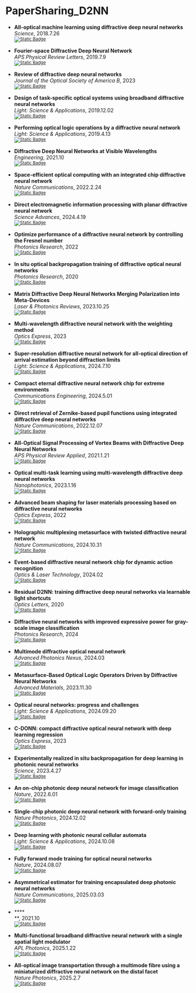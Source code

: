 # PaperSharing_D2NN

- **All-optical machine learning using diffractive deep neural networks** <br>
  *Science*, 2018.7.26 <br>
  <sub>[![Static Badge](https://img.shields.io/badge/Paper-white?logoSize=auto)](https://www.science.org/doi/10.1126/science.aat8084)</sub>

- **Fourier-space Diffractive Deep Neural Network** <br>
  *APS Physical Review Letters*, 2019.7.9 <br>
  <sub>[![Static Badge](https://img.shields.io/badge/Paper-white?logoSize=auto)](https://journals.aps.org/prl/abstract/10.1103/PhysRevLett.123.023901)</sub>

- **Review of diffractive deep neural networks** <br>
  *Journal of the Optical Society of America B*, 2023 <br>
  <sub>[![Static Badge](https://img.shields.io/badge/Paper-white?logoSize=auto)](https://opg.optica.org/josab/abstract.cfm?uri=josab-40-11-2951)</sub>

- **Design of task-specific optical systems using broadband diffractive neural networks** <br>
  *Light: Science & Applications*, 2019.12.02 <br>
  <sub>[![Static Badge](https://img.shields.io/badge/Paper-white?logoSize=auto)](https://www.nature.com/articles/s41377-019-0223-1)</sub>

- **Performing optical logic operations by a diffractive neural network** <br>
  *Light: Science & Applications*, 2019.4.13 <br>
  <sub>[![Static Badge](https://img.shields.io/badge/Paper-white?logoSize=auto)](https://www.nature.com/articles/s41377-020-0303-2)</sub>

- **Diffractive Deep Neural Networks at Visible Wavelengths** <br>
  *Engineering*, 2021.10 <br>
  <sub>[![Static Badge](https://img.shields.io/badge/Paper-white?logoSize=auto)](https://www.sciencedirect.com/science/article/pii/S2095809921000448)</sub>

- **Space-efficient optical computing with an integrated chip diffractive neural network** <br>
  *Nature Communications*, 2022.2.24 <br>
  <sub>[![Static Badge](https://img.shields.io/badge/Paper-white?logoSize=auto)](https://www.nature.com/articles/s41467-022-28702-0)</sub>

- **Direct electromagnetic information processing with planar diffractive neural network** <br>
  *Science Advances*, 2024.4.19 <br>
  <sub>[![Static Badge](https://img.shields.io/badge/Paper-white?logoSize=auto)](https://www.science.org/doi/10.1126/sciadv.ado3937)</sub>

- **Optimize performance of a diffractive neural network by controlling the Fresnel number** <br>
  *Photonics Research*, 2022 <br>
  <sub>[![Static Badge](https://img.shields.io/badge/Paper-white?logoSize=auto)](https://opg.optica.org/prj/fulltext.cfm?uri=prj-10-11-2667&id=513693)</sub>

- **In situ optical backpropagation training of diffractive optical neural networks** <br>
  *Photonics Research*, 2020 <br>
  <sub>[![Static Badge](https://img.shields.io/badge/Paper-white?logoSize=auto)](https://opg.optica.org/prj/fulltext.cfm?uri=prj-8-6-940&id=432129)</sub>

- **Matrix Diffractive Deep Neural Networks Merging Polarization into Meta-Devices** <br>
  *Laser & Photonics Reviews*, 2023.10.25 <br>
  <sub>[![Static Badge](https://img.shields.io/badge/Paper-white?logoSize=auto)](https://onlinelibrary.wiley.com/doi/full/10.1002/lpor.202300903)</sub>

- **Multi-wavelength diffractive neural network with the weighting method** <br>
  *Optics Express*, 2023 <br>
  <sub>[![Static Badge](https://img.shields.io/badge/Paper-white?logoSize=auto)](https://opg.optica.org/oe/fulltext.cfm?uri=oe-31-20-33113&id=538518)</sub>

- **Super-resolution diffractive neural network for all-optical direction of arrival estimation beyond diffraction limits** <br>
  *Light: Science & Applications*, 2024.7.10 <br>
  <sub>[![Static Badge](https://img.shields.io/badge/Paper-white?logoSize=auto)](https://www.nature.com/articles/s41377-024-01511-4)</sub>

- **Compact eternal diffractive neural network chip for extreme environments** <br>
  *Communications Engineering*, 2024.5.01 <br>
  <sub>[![Static Badge](https://img.shields.io/badge/Paper-white?logoSize=auto)](https://www.nature.com/articles/s44172-024-00211-6)</sub>

- **Direct retrieval of Zernike-based pupil functions using integrated diffractive deep neural networks** <br>
  *Nature Communications*, 2022.12.07 <br>
  <sub>[![Static Badge](https://img.shields.io/badge/Paper-white?logoSize=auto)](https://www.nature.com/articles/s41467-022-35349-4)</sub>

- **All-Optical Signal Processing of Vortex Beams with Diffractive Deep Neural Networks** <br>
  *APS Physical Review Applied*, 2021.1.21 <br>
  <sub>[![Static Badge](https://img.shields.io/badge/Paper-white?logoSize=auto)](https://journals.aps.org/prapplied/abstract/10.1103/PhysRevApplied.15.014037)</sub>
  
- **Optical multi-task learning using multi-wavelength diffractive deep neural networks** <br>
  *Nanophotonics*, 2023.1.16 <br>
  <sub>[![Static Badge](https://img.shields.io/badge/Paper-white?logoSize=auto)](https://www.degruyter.com/document/doi/10.1515/nanoph-2022-0615/html?srsltid=AfmBOorqBSSDxu4UMitmepgLOMd76ve-xaNgBc5JPdG8ffpxjVo33HvE)</sub>
  
- **Advanced beam shaping for laser materials processing based on diffractive neural networks** <br>
  *Optics Express*, 2022 <br>
  <sub>[![Static Badge](https://img.shields.io/badge/Paper-white?logoSize=auto)](https://opg.optica.org/oe/fulltext.cfm?uri=oe-30-13-22798&id=476772)</sub>
  
- **Holographic multiplexing metasurface with twisted diffractive neural network** <br>
  *Nature Communications*, 2024.10.31 <br>
  <sub>[![Static Badge](https://img.shields.io/badge/Paper-white?logoSize=auto)](https://www.nature.com/articles/s41467-024-53749-6)</sub>
  
- **Event-based diffractive neural network chip for dynamic action recognition** <br>
  *Optics & Laser Technology*, 2024.02 <br>
  <sub>[![Static Badge](https://img.shields.io/badge/Paper-white?logoSize=auto)](https://www.sciencedirect.com/science/article/pii/S0030399223010290)</sub>
  
- **Residual D2NN: training diffractive deep neural networks via learnable light shortcuts** <br>
  *Optics Letters*, 2020 <br>
  <sub>[![Static Badge](https://img.shields.io/badge/Paper-white?logoSize=auto)](https://opg.optica.org/ol/abstract.cfm?uri=ol-45-10-2688)</sub>
  
- **Diffractive neural networks with improved expressive power for gray-scale image classification** <br>
  *Photonics Research*, 2024 <br>
  <sub>[![Static Badge](https://img.shields.io/badge/Paper-white?logoSize=auto)](https://opg.optica.org/prj/fulltext.cfm?uri=prj-12-6-1159&id=551224)</sub>
  
- **Multimode diffractive optical neural network** <br>
  *Advanced Photonics Nexus*, 2024.03 <br>
  <sub>[![Static Badge](https://img.shields.io/badge/Paper-white?logoSize=auto)](https://www.spiedigitallibrary.org/journals/advanced-photonics-nexus/volume-3/issue-2/026007/Multimode-diffractive-optical-neural-network/10.1117/1.APN.3.2.026007.full)</sub>
  
- **Metasurface-Based Optical Logic Operators Driven by Diffractive Neural Networks** <br>
  *Advanced Materials*, 2023.11.30 <br>
  <sub>[![Static Badge](https://img.shields.io/badge/Paper-white?logoSize=auto)](https://advanced.onlinelibrary.wiley.com/doi/full/10.1002/adma.202308993)</sub>
  
- **Optical neural networks: progress and challenges** <br>
  *Light: Science & Applications*, 2024.09.20 <br>
  <sub>[![Static Badge](https://img.shields.io/badge/Paper-white?logoSize=auto)](https://www.nature.com/articles/s41377-024-01590-3)</sub>
    
- **C-DONN: compact diffractive optical neural network with deep learning regression** <br>
  *Optics Express*, 2023 <br>
  <sub>[![Static Badge](https://img.shields.io/badge/Paper-white?logoSize=auto)](https://opg.optica.org/oe/fulltext.cfm?uri=oe-31-13-22127&id=531785)</sub>
    
- **Experimentally realized in situ backpropagation for deep learning in photonic neural networks** <br>
  *Science*, 2023.4.27 <br>
  <sub>[![Static Badge](https://img.shields.io/badge/Paper-white?logoSize=auto)](https://www.science.org/doi/10.1126/science.ade8450)</sub>
    
- **An on-chip photonic deep neural network for image classification** <br>
  *Nature*, 2022.6.01 <br>
  <sub>[![Static Badge](https://img.shields.io/badge/Paper-white?logoSize=auto)](https://www.nature.com/articles/s41586-022-04714-0)</sub>
    
- **Single-chip photonic deep neural network with forward-only training** <br>
  *Nature Photonics*, 2024.12.02 <br>
  <sub>[![Static Badge](https://img.shields.io/badge/Paper-white?logoSize=auto)](https://www.nature.com/articles/s41566-024-01567-z)</sub>
    
- **Deep learning with photonic neural cellular automata** <br>
  *Light: Science & Applications*, 2024.10.08 <br>
  <sub>[![Static Badge](https://img.shields.io/badge/Paper-white?logoSize=auto)](https://www.nature.com/articles/s41377-024-01651-7)</sub>
    
- **Fully forward mode training for optical neural networks** <br>
  *Nature*, 2024.08.07 <br>
  <sub>[![Static Badge](https://img.shields.io/badge/Paper-white?logoSize=auto)](https://www.nature.com/articles/s41586-024-07687-4)</sub>
    
- **Asymmetrical estimator for training encapsulated deep photonic neural networks** <br>
  *Nature Communications*, 2025.03.03 <br>
  <sub>[![Static Badge](https://img.shields.io/badge/Paper-white?logoSize=auto)](https://www.nature.com/articles/s41467-025-57459-5)</sub>

<div style='display: none'> 
- **** <br>
  **, 2021.10 <br>
  <sub>[![Static Badge](https://img.shields.io/badge/Paper-white?logoSize=auto)]()</sub>
</div>
    
- **** <br>
  **, 2021.10 <br>
  <sub>[![Static Badge](https://img.shields.io/badge/Paper-white?logoSize=auto)]()</sub>
- **Multi-functional broadband diffractive neural network with a single spatial light modulator** <br>
  *APL Photonics*, 2025.1.22 <br>
  <sub>[![Static Badge](https://img.shields.io/badge/Paper-white?logoSize=auto)](https://pubs.aip.org/aip/app/article/10/1/016115/3331973/Multi-functional-broadband-diffractive-neural)</sub>

- **All-optical image transportation through a multimode fibre using a miniaturized diffractive neural network on the distal facet** <br>
  *Nature Photonics*, 2025.2.7 <br>
  <sub>[![Static Badge](https://img.shields.io/badge/Paper-white?logoSize=auto)](https://www.nature.com/articles/s41566-025-01621-4)</sub>
